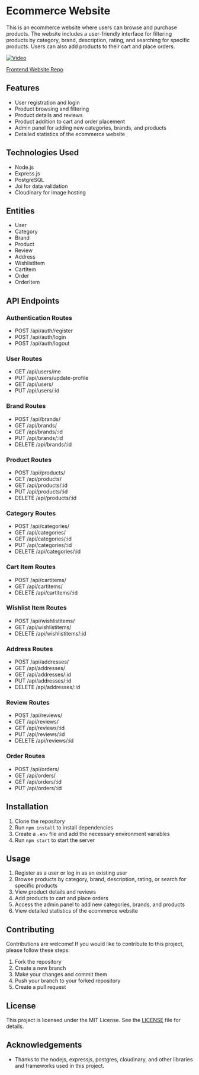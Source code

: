 # Ecommerce Website

This is an ecommerce website where users can browse and purchase products. The website includes a user-friendly interface for filtering products by category, brand, description, rating, and searching for specific products. Users can also add products to their cart and place orders.


[![Video](https://img.youtube.com/vi/RxHY2A4TqNo/0.jpg)](https://www.youtube.com/watch?v=RxHY2A4TqNo "Watch the video")

[Frontend Website Repo](https://github.com/anoop102910/shoploom-next-js)

## Features

- User registration and login
- Product browsing and filtering
- Product details and reviews
- Product addition to cart and order placement
- Admin panel for adding new categories, brands, and products
- Detailed statistics of the ecommerce website

## Technologies Used

- Node.js
- Express.js
- PostgreSQL
- Joi for data validation
- Cloudinary for image hosting


## Entities

- User
- Category
- Brand
- Product
- Review
- Address
- WishlistItem
- CartItem
- Order
- OrderItem

## API Endpoints

### Authentication Routes

- POST /api/auth/register
- POST /api/auth/login
- POST /api/auth/logout

### User Routes

- GET /api/users/me
- PUT /api/users/update-profile
- GET /api/users/
- PUT /api/users/:id

### Brand Routes

- POST /api/brands/
- GET /api/brands/
- GET /api/brands/:id
- PUT /api/brands/:id
- DELETE /api/brands/:id

### Product Routes

- POST /api/products/
- GET /api/products/
- GET /api/products/:id
- PUT /api/products/:id
- DELETE /api/products/:id

### Category Routes

- POST /api/categories/
- GET /api/categories/
- GET /api/categories/:id
- PUT /api/categories/:id
- DELETE /api/categories/:id

### Cart Item Routes

- POST /api/cartitems/
- GET /api/cartitems/
- DELETE /api/cartitems/:id

### Wishlist Item Routes

- POST /api/wishlistitems/
- GET /api/wishlistitems/
- DELETE /api/wishlistitems/:id

### Address Routes

- POST /api/addresses/
- GET /api/addresses/
- GET /api/addresses/:id
- PUT /api/addresses/:id
- DELETE /api/addresses/:id

### Review Routes

- POST /api/reviews/
- GET /api/reviews/
- GET /api/reviews/:id
- PUT /api/reviews/:id
- DELETE /api/reviews/:id

### Order Routes

- POST /api/orders/
- GET /api/orders/
- GET /api/orders/:id
- PUT /api/orders/:id

## Installation

1. Clone the repository
2. Run `npm install` to install dependencies
3. Create a `.env` file and add the necessary environment variables
4. Run `npm start` to start the server

## Usage

1. Register as a user or log in as an existing user
2. Browse products by category, brand, description, rating, or search for specific products
3. View product details and reviews
4. Add products to cart and place orders
5. Access the admin panel to add new categories, brands, and products
6. View detailed statistics of the ecommerce website

## Contributing

Contributions are welcome! If you would like to contribute to this project, please follow these steps:

1. Fork the repository
2. Create a new branch
3. Make your changes and commit them
4. Push your branch to your forked repository
5. Create a pull request

## License

This project is licensed under the MIT License. See the [LICENSE](LICENSE) file for details.

## Acknowledgements

- Thanks to the nodejs, expressjs, postgres, cloudinary, and other libraries and frameworks used in this project.

